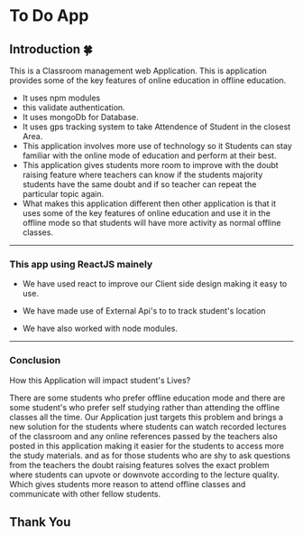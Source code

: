 <h1> To Do App </h1>

<h2> Introduction 🍀  </h2>
<p>This is a Classroom management web Application. This is application provides some of the key features of online education in offline education.</p>
<ul>
  <li> It uses npm modules</li>
  <li>this validate authentication.</li>
  <li>It uses mongoDb for Database.</li>
  <li>It uses gps tracking system to take Attendence of Student in the closest Area.</li>
  <li>This application involves more use of technology so it Students can stay familiar with the online mode of education and perform at their best.</li>
  <li>This application gives students more room to improve with the doubt raising feature where teachers can know if the students majority students have the same doubt and if so teacher can repeat the particular topic again.</li>
  <li>What makes this application different then other application is that it uses some of the key features of online education and use it in the offline mode so that students will have more activity as normal offline classes.</li>
</ul>
<hr>
<h3>This app using ReactJS mainely </h3>
<ul>
<li><p> We have used react to improve our Client side design making it easy to use.</p></li>
<li><p>We have made use of External Api's to to track student's location</p></li>
<li><p>We have also worked with node modules.</p></li>
 </ul>
<hr>

<h3>Conclusion</h3>
<p>How this Application will impact student's Lives?</p>
<p>There are some students who prefer offline education mode and there are some student's who prefer self studying rather than attending the offline classes all the time. Our Application just targets this problem and brings a new solution for the students where students can watch recorded lectures of the classroom and any online references passed by the teachers also posted in this application making it easier for the students to access more the study materials. and as for those students who are shy to ask questions from the teachers the doubt raising features solves the exact problem where students can upvote or downvote according to the lecture quality. Which gives students more reason to attend offline classes and communicate with other fellow students.</p>

<h2> Thank You </h2>

